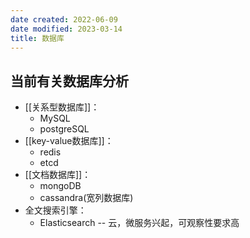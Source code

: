```yaml
---
date created: 2022-06-09
date modified: 2023-03-14
title: 数据库
---
```


## 当前有关数据库分析

- [[关系型数据库]]：
	- MySQL
	- postgreSQL
- [[key-value数据库]]：
	- redis
	- etcd
- [[文档数据库]]：
	- mongoDB
	- cassandra(宽列数据库)
- 全文搜索引擎：
	- Elasticsearch -- 云，微服务兴起，可观察性要求高
